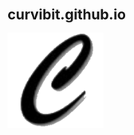 # curvibit.github.io

![alt text](https://github.com/curvibit/curvibit.github.io/blob/assets/favicon_package_v0.16/android-chrome-192x192.png)
